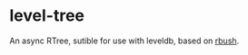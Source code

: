 level-tree
===

An async RTree, sutible for use with leveldb, based on [rbush](https://github.com/mourner/rbush).